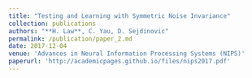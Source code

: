 ```yaml
---
title: "Testing and Learning with Symmetric Noise Invariance"
collection: publications
authors: "**H. Law**, C. Yau, D. Sejdinovic"
permalink: /publication/paper_2.md
date: 2017-12-04
venue: 'Advances in Neural Information Processing Systems (NIPS)'
paperurl: 'http://academicpages.github.io/files/nips2017.pdf'
---
```


